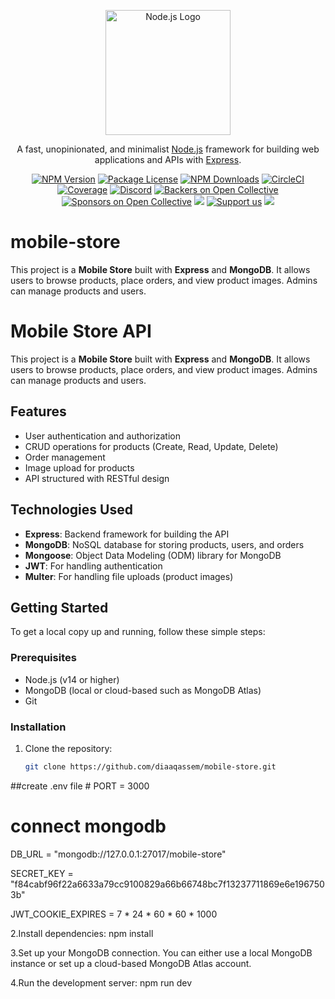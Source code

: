 <p align="center">
  <a href="https://nodejs.org/en/" target="blank"><img src="https://th.bing.com/th/id/R.d42672d4d185739d26257ed5c653c740?rik=dvh0VB%2fEWz20hQ&riu=http%3a%2f%2fpluspng.com%2fimg-png%2fnodejs-logo-png-nice-images-collection-node-js-desktop-wallpapers-370.png&ehk=bMmyN3n62enzXql6L4A5EzHc90tJxK%2bKcr6GMACTfRk%3d&risl=&pid=ImgRaw&r=0" width="200" alt="Node.js Logo" /></a>
</p>

[circleci-image]: https://img.shields.io/circleci/build/github/nodejs/node/master?token=abc123def456
[circleci-url]: https://circleci.com/gh/nodejs/node

<p align="center">A fast, unopinionated, and minimalist <a href="https://nodejs.org/en/" target="_blank">Node.js</a> framework for building web applications and APIs with <a href="https://expressjs.com/" target="_blank">Express</a>.</p>
<p align="center">
<a href="https://www.npmjs.com/package/express" target="_blank"><img src="https://img.shields.io/npm/v/express.svg" alt="NPM Version" /></a>
<a href="https://www.npmjs.com/package/express" target="_blank"><img src="https://img.shields.io/npm/l/express.svg" alt="Package License" /></a>
<a href="https://www.npmjs.com/package/express" target="_blank"><img src="https://img.shields.io/npm/dm/express.svg" alt="NPM Downloads" /></a>
<a href="https://circleci.com/gh/nodejs/node" target="_blank"><img src="https://img.shields.io/circleci/build/github/nodejs/node/master" alt="CircleCI" /></a>
<a href="https://coveralls.io/github/nodejs/node?branch=master" target="_blank"><img src="https://coveralls.io/repos/github/nodejs/node/badge.svg?branch=master" alt="Coverage" /></a>
<a href="https://discord.gg/nodejs" target="_blank"><img src="https://img.shields.io/badge/discord-online-brightgreen.svg" alt="Discord"/></a>
<a href="https://opencollective.com/expressjs#backer" target="_blank"><img src="https://opencollective.com/expressjs/backers/badge.svg" alt="Backers on Open Collective" /></a>
<a href="https://opencollective.com/expressjs#sponsor" target="_blank"><img src="https://opencollective.com/expressjs/sponsors/badge.svg" alt="Sponsors on Open Collective" /></a>
<a href="https://paypal.me/nodejs" target="_blank"><img src="https://img.shields.io/badge/Donate-PayPal-ff3f59.svg"/></a>
<a href="https://opencollective.com/expressjs#sponsor"  target="_blank"><img src="https://img.shields.io/badge/Support%20us-Open%20Collective-41B883.svg" alt="Support us"></a>
<a href="https://twitter.com/nodejs" target="_blank"><img src="https://img.shields.io/twitter/follow/nodejs.svg?style=social&label=Follow"></a>
</p>





# mobile-store
This project is a **Mobile Store** built with **Express** and **MongoDB**. It allows users to browse products, place orders, and view product images. Admins can manage products and users.
# Mobile Store API

This project is a **Mobile Store** built with **Express** and **MongoDB**. It allows users to browse products, place orders, and view product images. Admins can manage products and users.

## Features
- User authentication and authorization
- CRUD operations for products (Create, Read, Update, Delete)
- Order management
- Image upload for products
- API structured with RESTful design

## Technologies Used
- **Express**: Backend framework for building the API
- **MongoDB**: NoSQL database for storing products, users, and orders
- **Mongoose**: Object Data Modeling (ODM) library for MongoDB
- **JWT**: For handling authentication
- **Multer**: For handling file uploads (product images)

## Getting Started
To get a local copy up and running, follow these simple steps:

### Prerequisites
- Node.js (v14 or higher)
- MongoDB (local or cloud-based such as MongoDB Atlas)
- Git

### Installation

1. Clone the repository:
   ```bash
   git clone https://github.com/diaaqassem/mobile-store.git

##create .env file # PORT = 3000

# connect mongodb
DB_URL = "mongodb://127.0.0.1:27017/mobile-store"

SECRET_KEY = "f84cabf96f22a6633a79cc9100829a66b66748bc7f13237711869e6e1967503b"

JWT_COOKIE_EXPIRES = 7 * 24 * 60 * 60 * 1000

2.Install dependencies:
  npm install

3.Set up your MongoDB connection. You can either use a local MongoDB instance or set up a cloud-based MongoDB Atlas account.

4.Run the development server:
  npm run dev
